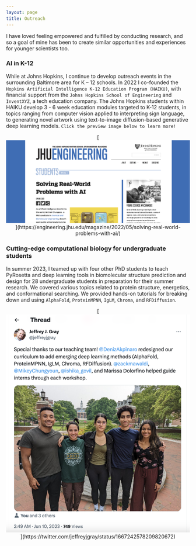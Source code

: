 ```yaml
---
layout: page
title: Outreach
---
```


I have loved feeling empowered and fulfilled by conducting research, and so a goal of mine has been to create similar opportunities and experiences for younger scientists too.

### AI in K-12

While at Johns Hopkins, I continue to develop outreach events in the surrounding Baltimore area for K – 12 schools. In 2022 I co-founded the `Hopkins Artificial Intelligence K-12 Education Program (HAIKU)`, with financial support from the `Johns Hopkins School of Engineering` and `InventXYZ`, a tech education company. The Johns Hopkins students within HAIKU develop 3 - 6 week education modules targeted to K-12 students, in topics ranging from computer vision applied to interpreting sign language, to generating novel artwork using text-to-image diffusion-based generative deep learning models. `Click the preview image below to learn more!`

<div style="text-align: center;">
  [<img src="outreach_preview.png" alt="Preview Image" width="600px">](https://engineering.jhu.edu/magazine/2022/05/solving-real-world-problems-with-ai/)
</div>

### Cutting-edge computational biology for undergraduate students

In summer 2023, I teamed up with four other PhD students to teach PyRosetta and deep learning tools in biomolecular structure prediction and design for 28 undergraduate students in preparation for their summer research. We covered various topics related to protein structure, energetics, and conformational searching. We provided hands-on tutorials for breaking down and using `AlphaFold`, `ProteinMPNN`, `IgLM`, `Chroma`, and `RFDiffusion`.

<div style="text-align: center;">
  [<img src="pyrosetta_bootcamp.png" alt="Preview Image" width="600px">](https://twitter.com/jeffreyjgray/status/1667242578209820672)
</div>

